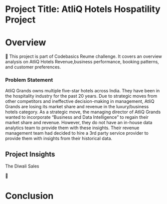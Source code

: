 # Project Title: AtliQ Hotels Hospatility Project
# Overview
📌 This project is part of Codebasics Reume challenge. It covers an overview analysis on AtliQ Hotels Revenue,business performance, booking patterns, and customer preferences.

<h3>Problem Statement</h3>
AtliQ Grands owns multiple five-star hotels across India. They have been in the hospitality industry for the past 20 years. 
Due to strategic moves from other competitors and ineffective decision-making in management, AtliQ Grands are losing its market share and revenue in the luxury/business hotels category. 
As a strategic move, the managing director of AtliQ Grands wanted to incorporate “Business and Data Intelligence” to regain their market share and revenue. However, they do not have an in-house data analytics team to provide them with these insights.
Their revenue management team had decided to hire a 3rd party service provider to provide them with insights from their historical data.




<h2> Project Insights</h2>
The Diwali Sales 

📌


# Conclusion
